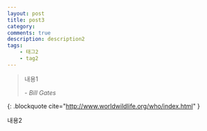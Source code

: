 ```yaml
---
layout: post
title: post3
category: 
comments: true
description: description2
tags:
    - 태그2
    - tag2
---
```


>내용1
><footer><cite> - Bill Gates</cite></footer>
{: .blockquote cite="http://www.worldwildlife.org/who/index.html" }

내용2